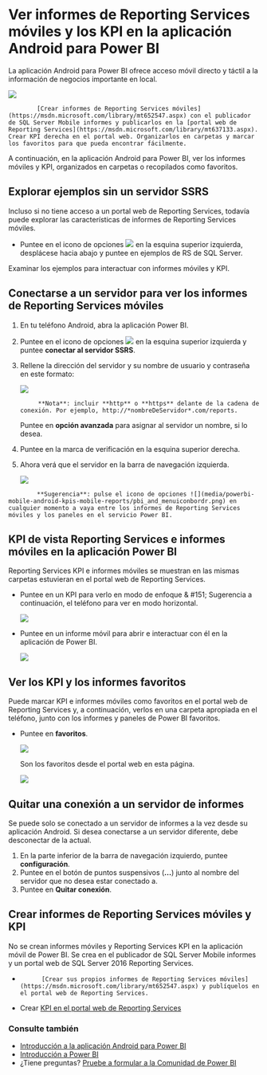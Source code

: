 <properties 
   pageTitle="Ver informes de Reporting Services móviles y los KPI en la aplicación Android"
   description="La aplicación Android para Power BI ofrece acceso móvil directo y táctil a la información de negocios importante en local."
   services="powerbi" 
   documentationCenter="" 
   authors="maggiesMSFT" 
   manager="mblythe" 
   backup=""
   editor=""
   tags=""
   qualityFocus="no"
   qualityDate=""/>
 
<tags
   ms.service="powerbi"
   ms.devlang="NA"
   ms.topic="article"
   ms.tgt_pltfrm="NA"
   ms.workload="powerbi"
   ms.date="09/26/2016"
   ms.author="maggies"/>

# Ver informes de Reporting Services móviles y los KPI en la aplicación Android para Power BI 
La aplicación Android para Power BI ofrece acceso móvil directo y táctil a la información de negocios importante en local. 

![](media/powerbi-mobile-android-kpis-mobile-reports/pbi_ssrs_and_foldrs.png)


            [Crear informes de Reporting Services móviles](https://msdn.microsoft.com/library/mt652547.aspx) con el publicador de SQL Server Mobile informes y publicarlos en la [portal web de Reporting Services](https://msdn.microsoft.com/library/mt637133.aspx). Crear KPI derecha en el portal web. Organizarlos en carpetas y marcar los favoritos para que pueda encontrar fácilmente. 

A continuación, en la aplicación Android para Power BI, ver los informes móviles y KPI, organizados en carpetas o recopilados como favoritos. 

## Explorar ejemplos sin un servidor SSRS

Incluso si no tiene acceso a un portal web de Reporting Services, todavía puede explorar las características de informes de Reporting Services móviles. 

-  Puntee en el icono de opciones ![](media/powerbi-mobile-android-kpis-mobile-reports/pbi_and_menuiconbordr.png) en la esquina superior izquierda, desplácese hacia abajo y puntee en ejemplos de RS de SQL Server.

Examinar los ejemplos para interactuar con informes móviles y KPI.

## Conectarse a un servidor para ver los informes de Reporting Services móviles 

1.  En tu teléfono Android, abra la aplicación Power BI.
  
3. Puntee en el icono de opciones ![](media/powerbi-mobile-android-kpis-mobile-reports/pbi_and_menuiconbordr.png) en la esquina superior izquierda y puntee **conectar al servidor SSRS**.

4. Rellene la dirección del servidor y su nombre de usuario y contraseña en este formato:

    ![](media/powerbi-mobile-android-kpis-mobile-reports/pbi_ssrs_and_connect.png)

    >
            **Nota**: incluir **http** o **https** delante de la cadena de conexión. Por ejemplo, http://*nombreDeServidor*.com/reports.

    Puntee en **opción avanzada** para asignar al servidor un nombre, si lo desea.

3. Puntee en la marca de verificación en la esquina superior derecha.

5.  Ahora verá que el servidor en la barra de navegación izquierda.

    ![](media/powerbi-mobile-android-kpis-mobile-reports/pbi_ssrs_server.png)

>
            **Sugerencia**: pulse el icono de opciones ![](media/powerbi-mobile-android-kpis-mobile-reports/pbi_and_menuiconbordr.png) en cualquier momento a vaya entre los informes de Reporting Services móviles y los paneles en el servicio Power BI. 

## KPI de vista Reporting Services e informes móviles en la aplicación Power BI

Reporting Services KPI e informes móviles se muestran en las mismas carpetas estuvieran en el portal web de Reporting Services. 

- Puntee en un KPI para verlo en modo de enfoque & #151; Sugerencia a continuación, el teléfono para ver en modo horizontal.

    ![](media/powerbi-mobile-android-kpis-mobile-reports/pbi_and_ssrs_tilelndscpbrdr.png)

- Puntee en un informe móvil para abrir e interactuar con él en la aplicación de Power BI.

    ![](media/powerbi-mobile-android-kpis-mobile-reports/pbi_and_ssrs_rpt.png)

## Ver los KPI y los informes favoritos

Puede marcar KPI e informes móviles como favoritos en el portal web de Reporting Services y, a continuación, verlos en una carpeta apropiada en el teléfono, junto con los informes y paneles de Power BI favoritos.

-  Puntee en **favoritos**.

    ![](media/powerbi-mobile-android-kpis-mobile-reports/pbi_and_ssrs_favemenu.png)
   
    Son los favoritos desde el portal web en esta página.

    ![](media/powerbi-mobile-android-kpis-mobile-reports/power-bi-android-ssrs-favorites.png)

## Quitar una conexión a un servidor de informes

Se puede solo se conectado a un servidor de informes a la vez desde su aplicación Android. Si desea conectarse a un servidor diferente, debe desconectar de la actual.

1. En la parte inferior de la barra de navegación izquierdo, puntee **configuración**.
2. Puntee en el botón de puntos suspensivos (**...**) junto al nombre del servidor que no desea estar conectado a.
3. Puntee en **Quitar conexión**.


## Crear informes de Reporting Services móviles y KPI

No se crean informes móviles y Reporting Services KPI en la aplicación móvil de Power BI. Se crea en el publicador de SQL Server Mobile informes y un portal web de SQL Server 2016 Reporting Services.

- 
            [Crear sus propios informes de Reporting Services móviles](https://msdn.microsoft.com/library/mt652547.aspx) y publíquelos en el portal web de Reporting Services.
- Crear [KPI en el portal web de Reporting Services](https://msdn.microsoft.com/library/mt683632.aspx)

### Consulte también  
- [Introducción a la aplicación Android para Power BI](powerbi-mobile-android-app-get-started.md)  
- [Introducción a Power BI](powerbi-service-get-started.md)  
- ¿Tiene preguntas? [Pruebe a formular a la Comunidad de Power BI](http://community.powerbi.com/)
